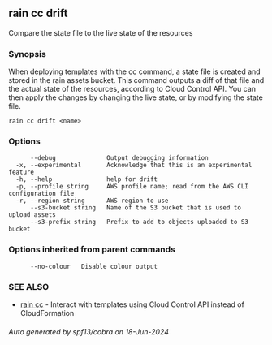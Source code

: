## rain cc drift

Compare the state file to the live state of the resources

### Synopsis

When deploying templates with the cc command, a state file is created and stored in the rain assets bucket. This command outputs a diff of that file and the actual state of the resources, according to Cloud Control API. You can then apply the changes by changing the live state, or by modifying the state file.


```
rain cc drift <name>
```

### Options

```
      --debug              Output debugging information
  -x, --experimental       Acknowledge that this is an experimental feature
  -h, --help               help for drift
  -p, --profile string     AWS profile name; read from the AWS CLI configuration file
  -r, --region string      AWS region to use
      --s3-bucket string   Name of the S3 bucket that is used to upload assets
      --s3-prefix string   Prefix to add to objects uploaded to S3 bucket
```

### Options inherited from parent commands

```
      --no-colour   Disable colour output
```

### SEE ALSO

* [rain cc](rain_cc.md)	 - Interact with templates using Cloud Control API instead of CloudFormation

###### Auto generated by spf13/cobra on 18-Jun-2024
